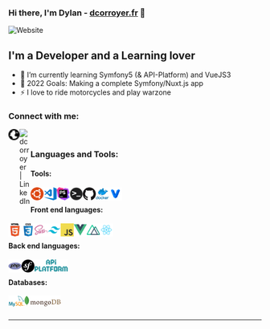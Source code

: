 ### Hi there, I'm Dylan - [dcorroyer.fr][website] 👋 

![Website](https://img.shields.io/website?label=DCORROYER.FR&style=for-the-badge&url=http%3A%2F%2Fdcorroyer.fr)

## I'm a Developer and a Learning lover

- 🌱 I’m currently learning Symfony5 (& API-Platform) and VueJS3
- 🥅 2022 Goals: Making a complete Symfony/Nuxt.js app
- ⚡ I love to ride motorcycles and play warzone

### Connect with me:

[<img align="left" alt="dcorroyer.fr" width="22px" src="https://raw.githubusercontent.com/iconic/open-iconic/master/svg/globe.svg" />][website]
[<img align="left" alt="dcorroyer | LinkedIn" width="22px" src="https://cdn.jsdelivr.net/npm/simple-icons@v3/icons/linkedin.svg" />][linkedin]

<br />

### Languages and Tools:

#### Tools:
<img align="left" alt="Ubuntu" width="26px" src="images/description/ubuntu.png" />
<img align="left" alt="VSCode" width="26px" src="images/description/vscode.png" />
<img align="left" alt="PHPStorm" width="26px" src="images/description/phpstorm.png" />
<img align="left" alt="Terminal" width="26px" src="images/description/terminal.png" />
<img align="left" alt="Github" width="26px" src="images/description/github.png" />
<img align="left" alt="Docker" width="26px" src="images/description/docker.png" />
<img align="left" alt="Vagrant" width="26px" src="images/description/vagrant.png" />

<br />

#### Front end languages:
<img align="left" alt="HTML" width="26px" src="images/description/html.png" />
<img align="left" alt="CSS" width="26px" src="images/description/css.png" />
<img align="left" alt="SASS" width="26px" src="images/description/sass.png" />
<img align="left" alt="TailwindCSS" width="26px" src="images/description/tailwind.png" />
<img align="left" alt="JavaScript" width="26px" src="images/description/javascript.png" />
<img align="left" alt="VueJS" width="26px" src="images/description/vue.png" />
<img align="left" alt="NuxtJS" width="26px" src="images/description/nuxt.png" />
<img align="left" alt="ReactJS" width="26px" src="images/description/react.png" />

<br />

#### Back end languages:
<img align="left" alt="PHP" width="26px" src="images/description/php.png" />
<img align="left" alt="Symfony" width="26px" src="images/description/symfony.png" />
<img align="left" alt="Api-Platform" height="24px" src="images/description/apiplatform.png" />

<br />

#### Databases:
<img align="left" alt="MySQL" width="32px" src="images/description/mysql.png" />
<img align="left" alt="MongoDB" width="72px" src="images/description/mongodb.png" />

<br />
<br />

---

[website]: http://dcorroyer.fr
[linkedin]: https://www.linkedin.com/in/dcorroyer/
